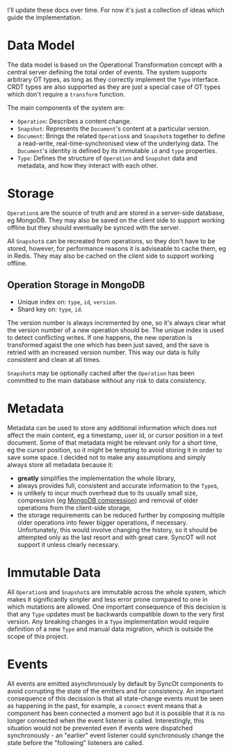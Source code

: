 I'll update these docs over time. For now it's just a collection of ideas which guide the implementation.

# Data Model

The data model is based on the Operational Transformation concept with a central server defining the total order of events. The system supports arbitrary OT types, as long as they correctly implement the `Type` interface. CRDT types are also supported as they are just a special case of OT types which don't require a `transform` function.

The main components of the system are:

-   `Operation`: Describes a content change.
-   `Snapshot`: Represents the `Document`'s content at a particular version.
-   `Document`: Brings the related `Operation`s and `Snapshot`s together to define a read-write, real-time-synchronised view of the underlying data. The `Document`'s identity is defined by its immutable `id` and `type` properties.
-   `Type`: Defines the structure of `Operation` and `Snapshot` data and metadata, and how they interact with each other.

# Storage

`Operation`s are the source of truth and are stored in a server-side database, eg MongoDB. They may also be saved on the client side to support working offline but they should eventually be synced with the server.

All `Snapshot`s can be recreated from operations, so they don't have to be stored, however, for performance reasons it is adviseable to cache them, eg in Redis. They may also be cached on the client side to support working offline.

## Operation Storage in MongoDB

-   Unique index on: `type`, `id`, `version`.
-   Shard key on: `type`, `id`.

The version number is always incremented by one, so it's always clear what the version number of a new operation should be. The unique index is used to detect conflicting writes. If one happens, the new operation is transformed agaist the one which has been just saved, and the save is retried with an increased version number. This way our data is fully consistent and clean at all times.

`Snapshot`s may be optionally cached after the `Operation` has been committed to the main database without any risk to data consistency.

# Metadata

Metadata can be used to store any additional information which does not affect the main content, eg a timestamp, user id, or cursor position in a text document.
Some of that metadata might be relevant only for a short time, eg the cursor position, so it might be tempting to avoid storing it in order to save some space. I decided not to make any assumptions and simply always store all metadata because it:

-   **greatly** simplifies the implementation the whole library,
-   always provides full, consistent and accurate information to the `Type`s,
-   is unlikely to incur much overhead due to its usually small size, compression (eg [MongoDB compression](https://www.mongodb.com/blog/post/new-compression-options-mongodb-30)) and removal of older operations from the client-side storage,
-   the storage requirements can be reduced further by composing multiple older operations into fewer bigger operations, if necessary. Unfortunately, this would involve changing the history, so it should be attempted only as the last resort and with great care. SyncOT will not support it unless clearly necessary.

# Immutable Data

All `Operation`s and `Snapshot`s are immutable across the whole system, which makes it significantly simpler and less error prone compared to one in which mutations are allowed. One important consequence of this decision is that any `Type` updates must be backwards compatible down to the very first version. Any breaking changes in a `Type` implementation would require definition of a new `Type` and manual data migration, which is outside the scope of this project.

# Events

All events are emitted asynchronously by default by SyncOt components to avoid corrupting the state of the emitters and for consistency. An important consequence of this decission is that all state-change events must be seen as happening in the past, for example, a `connect` event means that a component has been connected a moment ago but it is possible that it is no longer connected when the event listener is called. Interestingly, this situation would not be prevented even if events were dispatched synchronously - an "earlier" event listener could synchronously change the state before the "following" listeners are called.
